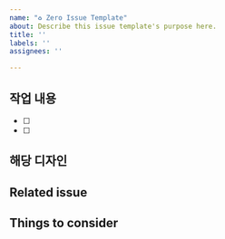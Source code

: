 ```yaml
---
name: "♻️ Zero Issue Template"
about: Describe this issue template's purpose here.
title: ''
labels: ''
assignees: ''

---
```


## 작업 내용
- [ ] 
- [ ]

## 해당 디자인

## Related issue

## Things to consider
